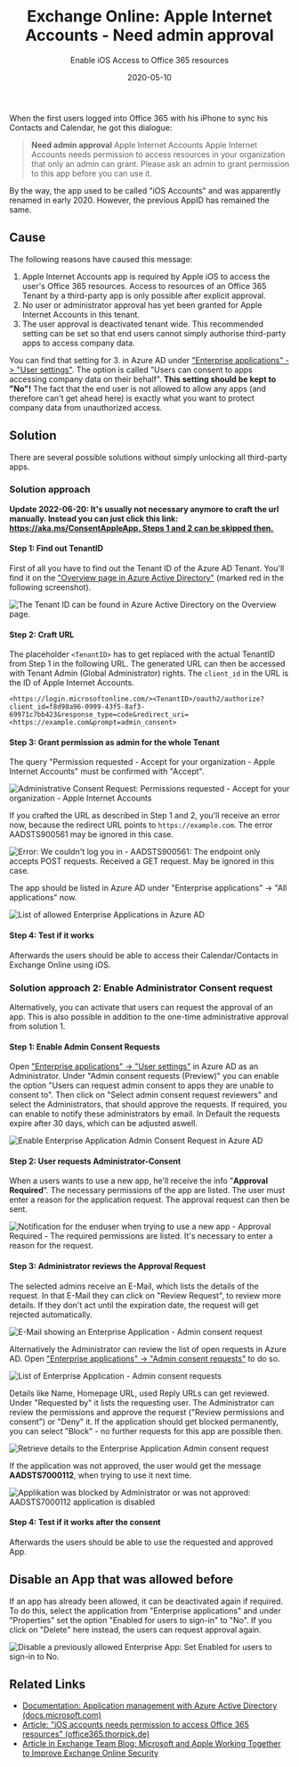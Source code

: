 ﻿---
slug: Apple-Internet-Accounts-Office365
layout: post
title: "Exchange Online: Apple Internet Accounts - Need admin approval"
subtitle: Enable iOS Access to Office 365 resources
date: 2020-05-10
contenttags:
    [
        exchange,
        exchangeonline,
        iphone,
        apple,
        azuread,
        ios,
        microsoft365,
        office365
    ]
image: /images/2020/2020-05-07_Apple-Internet-Accounts-de_1.png
---

When the first users logged into Office 365 with his iPhone to sync his Contacts and Calendar, he got this dialogue:

> **Need admin approval**
> Apple Internet Accounts
> Apple Internet Accounts needs permission to access resources in your organization that only an admin can grant. Please ask an admin to grant permission to this app before you can use it.

By the way, the app used to be called "iOS Accounts" and was apparently renamed in early 2020. However, the previous AppID has remained the same.

## Cause

The following reasons have caused this message:

1. Apple Internet Accounts app is required by Apple iOS to access the user's Office 365 resources. Access to resources of an Office 365 Tenant by a third-party app is only possible after explicit approval.
2. No user or administrator approval has yet been granted for Apple Internet Accounts in this tenant.
3. The user approval is deactivated tenant wide. This recommended setting can be set so that end users cannot simply authorise third-party apps to access company data.

You can find that setting for 3. in Azure AD under ["Enterprise applications" -> "User settings"](https://portal.azure.com/#blade/Microsoft_AAD_IAM/StartboardApplicationsMenuBlade/UserSettings/menuId/). The option is called "Users can consent to apps accessing company data on their behalf". **This setting should be kept to "No"!** The fact that the end user is not allowed to allow any apps (and therefore can't get ahead here) is exactly what you want to protect company data from unauthorized access.

## Solution

There are several possible solutions without simply unlocking all third-party apps.

### Solution approach

**Update 2022-06-20: It's usually not necessary anymore to craft the url manually. Instead you can just click this link: [https://aka.ms/ConsentAppleApp. Steps 1 and 2 can be skipped then.](https://aka.ms/ConsentAppleApp)**

#### Step 1: Find out TenantID

First of all you have to find out the Tenant ID of the Azure AD Tenant. You'll find it on the ["Overview page in Azure Active Directory"](https://portal.azure.com/#blade/Microsoft_AAD_IAM/ActiveDirectoryMenuBlade/Overview) (marked red in the following screenshot).

![The Tenant ID can be found in Azure Active Directory on the Overview page.](/images/2020/2020-05-07_AzureAD_TenantID.png "The Tenant ID can be found in Azure Active Directory on the Overview page.")

#### Step 2: Craft URL

The placeholder `<TenantID>` has to get replaced with the actual TenantID from Step 1 in the following URL. The generated URL can then be accessed with Tenant Admin (Global Administrator) rights. The `client_id` in the URL is the ID of Apple Internet Accounts.

```plaintext
<https://login.microsoftonline.com/><TenantID>/oauth2/authorize?client_id=f8d98a96-0999-43f5-8af3-69971c7bb423&response_type=code&redirect_uri=<https://example.com&prompt=admin_consent>

```

#### Step 3: Grant permission as admin for the whole Tenant

The query "Permission requested - Accept for your organization - Apple Internet Accounts" must be confirmed with "Accept".

![Administrative Consent Request: Permissions requested - Accept for your organization - Apple Internet Accounts](/images/2020/2020-05-07_Apple-Internet-Accounts-de_2.png "Administrative Consent Request: Permissions requested - Accept for your organization - Apple Internet Accounts")

If you crafted the URL as described in Step 1 and 2, you'll receive an error now, because the redirect URL points to `https://example.com`. The error AADSTS900561 may be ignored in this case.

![Error: We couldn't log you in  - AADSTS900561: The endpoint only accepts POST requests. Received a GET request. May be ignored in this case.](/images/2020/2020-05-07_Apple-Internet-Accounts-de_3.png "Error: We couldn't log you in  - AADSTS900561: The endpoint only accepts POST requests. Received a GET request. May be ignored in this case.")

The app should be listed in Azure AD under "Enterprise applications" -> "All applications" now.

![List of allowed Enterprise Applications in Azure AD](/images/2020/2020-05-07_AzureAD_enterpriseapplicationslist.png "List of allowed Enterprise Applications in Azure AD")

#### Step 4: Test if it works

Afterwards the users should be able to access their Calendar/Contacts in Exchange Online using iOS.

### Solution approach 2: Enable Administrator Consent request

Alternatively, you can activate that users can request the approval of an app. This is also possible in addition to the one-time administrative approval from solution 1.

#### Step 1: Enable Admin Consent Requests

Open ["Enterprise applications" -> "User settings"](https://portal.azure.com/#blade/Microsoft_AAD_IAM/StartboardApplicationsMenuBlade/UserSettings/menuId/) in Azure AD as an Administrator. Under "Admin consent requests (Preview)" you can enable the option "Users can request admin consent to apps they are unable to consent to". Then click on "Select admin consent request reviewers" and select the Administrators, that should approve the requests. If required, you can enable to notify these administrators by email.
In Default the requests expire after 30 days, which can be adjusted aswell.

![Enable Enterprise Application Admin Consent Request in Azure AD](/images/2020/2020-05-07_EnterpriseApplication_AdminConsentRequest.png "Enable Enterprise Application Admin Consent Request in Azure AD")

#### Step 2: User requests Administrator-Consent

When a users wants to use a new app, he'll receive the info "**Approval Required**". The necessary permissions of the app are listed. The user must enter a reason for the application request. The approval request can then be sent.

![Notification for the enduser when trying to use a new app - Approval Required - The required permissions are listed. It's necessary to enter a reason for the request.](/images/2020/2020-05-07_RequestAdminConsent_as_enduser.png "Notification for the enduser when trying to use a new app - Approval Required - The required permissions are listed. It's necessary to enter a reason for the request.")

#### Step 3: Administrator reviews the Approval Request

The selected admins receive an E-Mail, which lists the details of the request. In that E-Mail they can click on "Review Request", to review more details. If they don't act until the expiration date, the request will get rejected automatically.

![E-Mail showing an Enterprise Application - Admin consent request](/images/2020/2020-05-07_EnterpriseApplication_AdminConsentRequest_by_mail.png "E-Mail showing an Enterprise Application - Admin consent request")

Alternatively the Administrator can review the list of open requests in Azure AD. Open ["Enterprise applications" -> "Admin consent requests"](https://portal.azure.com/#blade/Microsoft_AAD_IAM/StartboardApplicationsMenuBlade/AccessRequests/menuId/) to do so.

![List of Enterprise Application - Admin consent requests](/images/2020/2020-05-07_EnterpriseApplications_userreqeustlist.png "List of Enterprise Application - Admin consent requests")

Details like Name, Homepage URL, used Reply URLs can get reviewed. Under "Requested by" it lists the requesting user. The Administrator can review the permissions and approve the request ("Review permissions and consent") or "Deny" it. If the application should get blocked permanently, you can select "Block" - no further requests for this app are possible then.

![Retrieve details to the Enterprise Application Admin consent request](/images/2020/2020-05-07_EnterpriseApplication_AdminConsent_Actions_and_infos.png "Retrieve details to the Enterprise Application Admin consent request")

If the application was not approved, the user would get the message **AADSTS7000112**, when trying to use it next time.

![Applikation was blocked by Administrator or was not approved: AADSTS7000112 application is disabled](/images/2020/2020-05-07_AADSTS7000112_application_disabled.png "Applikation was blocked by Administrator or was not approved: AADSTS7000112 application is disabled")

#### Step 4: Test if it works after the consent

Afterwards the users should be able to use the requested and approved App.

## Disable an App that was allowed before

If an app has already been allowed, it can be deactivated again if required. To do this, select the application from "Enterprise applications" and under "Properties" set the option "Enabled for users to sign-in" to "No". If you click on "Delete" here instead, the users can request approval again.

![Disable a previously allowed Enterprise App: Set Enabled for users to sign-in to No.](/images/2020/2020-05-07_Disable_existing_enterpriseapp.png "Disable a previously allowed Enterprise App: Set Enabled for users to sign-in to No.")

## Related Links

-   [Documentation: Application management with Azure Active Directory (docs.microsoft.com)](https://docs.microsoft.com/en-us/azure/active-directory/manage-apps/what-is-application-management)
-   [Article: "iOS accounts needs permission to access Office 365 resources" (office365.thorpick.de)](https://office365.thorpick.de/ios-accounts-needs-permission-to-access-office-365-resources)
-   [Article in Exchange Team Blog: Microsoft and Apple Working Together to Improve Exchange Online Security](https://techcommunity.microsoft.com/t5/exchange-team-blog/microsoft-and-apple-working-together-to-improve-exchange-online/ba-p/3513846)

